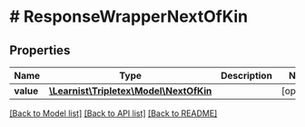 # # ResponseWrapperNextOfKin

## Properties

Name | Type | Description | Notes
------------ | ------------- | ------------- | -------------
**value** | [**\Learnist\Tripletex\Model\NextOfKin**](NextOfKin.md) |  | [optional]

[[Back to Model list]](../../README.md#models) [[Back to API list]](../../README.md#endpoints) [[Back to README]](../../README.md)
